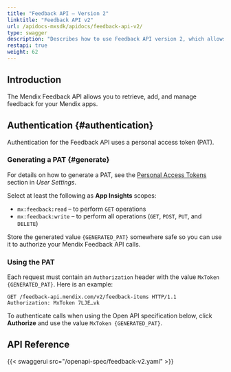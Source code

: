 ```yaml
---
title: "Feedback API – Version 2"
linktitle: "Feedback API v2"
url: /apidocs-mxsdk/apidocs/feedback-api-v2/
type: swagger
description: "Describes how to use Feedback API version 2, which allows you to retrieve, add, and manage feedback for your Mendix apps."
restapi: true
weight: 62
---
```


## Introduction

The Mendix Feedback API allows you to retrieve, add, and manage feedback for your Mendix apps.

## Authentication {#authentication}

Authentication for the Feedback API uses a personal access token (PAT).

### Generating a PAT {#generate}

For details on how to generate a PAT, see the [Personal Access Tokens](/community-tools/mendix-profile/user-settings/#pat) section in *User Settings*.

Select at least the following as **App Insights** scopes:

* `mx:feedback:read` – to perform `GET` operations
* `mx:feedback:write` – to perform all operations (`GET`, `POST`, `PUT`, and `DELETE`)

Store the generated value `{GENERATED_PAT}` somewhere safe so you can use it to authorize your Mendix Feedback API calls.

### Using the PAT

Each request must contain an `Authorization` header with the value `MxToken {GENERATED_PAT}`. Here is an example:

```http {linenos=false}
GET /feedback-api.mendix.com/v2/feedback-items HTTP/1.1
Authorization: MxToken 7LJE…vk
```

To authenticate calls when using the Open API specification below, click **Authorize** and use the value `MxToken {GENERATED_PAT}`.

## API Reference

{{< swaggerui src="/openapi-spec/feedback-v2.yaml"  >}}
